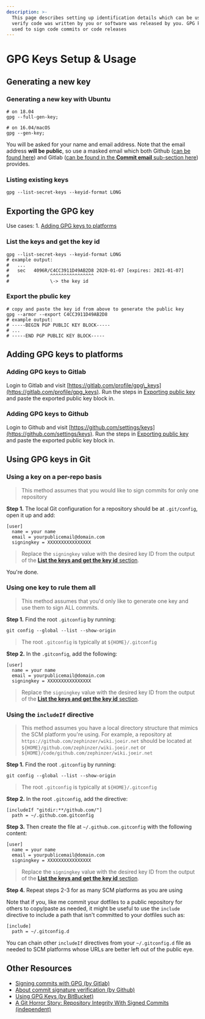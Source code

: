 ```yaml
---
description: >-
  This page describes setting up identification details which can be used to
  verify code was written by you or software was released by you. GPG keys are
  used to sign code commits or code releases
---
```


# GPG Keys Setup & Usage

## Generating a new key

### Generating a new key with Ubuntu

```text
# on 18.04
gpg --full-gen-key;

# on 16.04/macOS
gpg --gen-key;
```

You will be asked for your name and email address. Note that the email address **will be public**, so use a masked email which both Github \([can be found here](https://github.com/settings/emails)\) and Gitlab \([can be found in the **Commit email** sub-section here](https://gitlab.com/profile)\) provides.

### Listing existing keys

```text
gpg --list-secret-keys --keyid-format LONG
```

## Exporting the GPG key

Use cases: 1. [Adding GPG keys to platforms](https://wiki.joeir.net/gpg/#adding-gpg-keys-to-platforms)

### List the keys and get the key id

```text
gpg --list-secret-keys --keyid-format LONG
# example output:
#   ...
#   sec   4096R/C4CC3911D49AB2D8 2020-01-07 [expires: 2021-01-07]
#               ^^^^^^^^^^^^^^^^
#               \-> the key id
```

### Export the pbulic key

```text
# copy and paste the key id from above to generate the public key
gpg --armor --export C4CC3911D49AB2D8
# example output:
# -----BEGIN PGP PUBLIC KEY BLOCK-----
# ...
# -----END PGP PUBLIC KEY BLOCK-----
```

## Adding GPG keys to platforms

### Adding GPG keys to Gitlab

Login to Gitlab and visit [https://gitlab.com/profile/gpg\_keys](https://gitlab.com/profile/gpg_keys). Run the steps in [Exporting public key](https://wiki.joeir.net/gpg/#exporting-public-key) and paste the exported public key block in.

### Adding GPG keys to Github

Login to Github and visit [https://github.com/settings/keys](https://github.com/settings/keys). Run the steps in [Exporting public key](https://wiki.joeir.net/gpg/#exporting-public-key) and paste the exported public key block in.

## Using GPG keys in Git

### Using a key on a per-repo basis

> This method assumes that you would like to sign commits for only one repository

**Step 1.** The local Git configuration for a repository should be at `.git/config`, open it up and add:

```text
[user]
  name = your name
  email = yourpublicemail@domain.com
  signingkey = XXXXXXXXXXXXXXXX
```

> Replace the `signingkey` value with the desired key ID from the output of the [**List the keys and get the key id** section](https://wiki.joeir.net/gpg/#list-the-keys-and-get-the-key-id).

You're done.

### Using one key to rule them all

> This method assumes that you'd only like to generate one key and use them to sign ALL commits.

**Step 1.** Find the root `.gitconfig` by running:

```text
git config --global --list --show-origin
```

> The root `.gitconfig` is typically at `${HOME}/.gitconfig`

**Step 2.** In the `.gitconfig`, add the following:

```text
[user]
  name = your name
  email = yourpublicemail@domain.com
  signingkey = XXXXXXXXXXXXXXXX
```

> Replace the `signingkey` value with the desired key ID from the output of the [**List the keys and get the key id** section](https://wiki.joeir.net/gpg/#list-the-keys-and-get-the-key-id).

### Using the `includeIf` directive

> This method assumes you have a local directory structure that mimics the SCM platform you're using. For example, a repository at `https://github.com/zephinzer/wiki.joeir.net` should be located at `${HOME}/github.com/zephinzer/wiki.joeir.net` or `${HOME}/code/github.com/zephinzer/wiki.joeir.net`

**Step 1.** Find the root `.gitconfig` by running:

```text
git config --global --list --show-origin
```

> The root `.gitconfig` is typically at `${HOME}/.gitconfig`

**Step 2.** In the root `.gitconfig`, add the directive:

```text
[includeIf "gitdir:**/github.com/"]
  path = ~/.github.com.gitconfig
```

**Step 3.** Then create the file at `~/.github.com.gitconfig` with the following content:

```text
[user]
  name = your name
  email = yourpublicemail@domain.com
  signingkey = XXXXXXXXXXXXXXXX
```

> Replace the `signingkey` value with the desired key ID from the output of the [**List the keys and get the key id** section](https://wiki.joeir.net/gpg/#list-the-keys-and-get-the-key-id).

**Step 4.** Repeat steps 2-3 for as many SCM platforms as you are using

Note that if you, like me commit your dotfiles to a public repository for others to copy/paste as needed, it might be useful to use the `include` directive to include a path that isn't committed to your dotfiles such as:

```text
[include]
  path = ~/.gitconfig.d
```

You can chain other `includeIf` directives from your `~/.gitconfig.d` file as needed to SCM platforms whose URLs are better left out of the public eye.

## Other Resources

* [Signing commits with GPG \(by Gitlab\)](https://docs.gitlab.com/ee/user/project/repository/gpg_signed_commits/)
* [About commit signature verification \(by Github\)](https://help.github.com/en/github/authenticating-to-github/about-commit-signature-verification)
* [Using GPG Keys \(by BitBucket\)](https://confluence.atlassian.com/bitbucketserver/using-gpg-keys-913477014.html)
* [A Git Horror Story: Repository Integrity With Signed Commits \(independent\)](https://mikegerwitz.com/2012/05/a-git-horror-story-repository-integrity-with-signed-commits)

